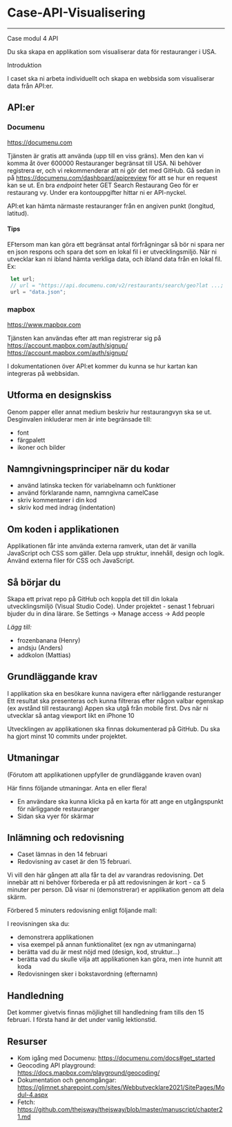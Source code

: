 # Case-API-Visualisering

***

Case modul 4 API

Du ska skapa en applikation som visualiserar data för restauranger i USA.

Introduktion

I caset ska ni arbeta individuellt och skapa en webbsida som visualiserar data från API:er. 

## API:er

### Documenu
https://documenu.com

Tjänsten är gratis att använda (upp till en viss gräns). Men den kan vi komma åt över 600000 Restauranger begränsat till USA. Ni behöver registrera er, och vi rekommenderar att ni gör det med GitHub.
Gå sedan in på https://documenu.com/dashboard/apipreview för att se hur en request kan se ut. En bra *endpoint*  heter GET Search Restaurang Geo för er restaurang vy.
Under era kontouppgifter hittar ni er API-nyckel.

API:et kan hämta närmaste restauranger från en angiven punkt (longitud, latitud).

#### Tips
EFtersom man kan göra ett begränsat antal förfrågningar så bör ni spara ner en json respons och spara det som en lokal fil i er utvecklingsmiljö. När ni utvecklar kan ni ibland hämta verkliga data, och ibland data från en lokal fil. Ex:

```javascript
 let url; 
 // url = "https://api.documenu.com/v2/restaurants/search/geo?lat ...;
 url = "data.json";
```

### mapbox
https://www.mapbox.com

Tjänsten kan användas efter att man registrerar sig på https://account.mapbox.com/auth/signup/
https://account.mapbox.com/auth/signup/

I dokumentationen över API:et kommer du kunna se hur kartan kan integreras på webbsidan.


## Utforma en designskiss
Genom papper eller annat medium beskriv hur restaurangvyn ska se ut. Desginvalen inkluderar men är inte begränsade till:
- font
- färgpalett
- ikoner och bilder

## Namngivningsprinciper när du kodar
- använd latinska tecken för variabelnamn och funktioner
- använd förklarande namn, namngivna camelCase
- skriv kommentarer i din kod
- skriv kod med indrag (indentation)

## Om koden i applikationen 
Applikationen får inte använda externa ramverk, utan det är vanilla JavaScript och CSS som gäller.
Dela upp struktur, innehåll, design och logik. Använd externa filer för CSS och JavaScript.


## Så börjar du
Skapa ett privat repo på GitHub och koppla det till din lokala utvecklingsmiljö (Visual Studio Code). Under projektet - senast 1 februari bjuder du in dina lärare. Se Settings -> Manage access -> Add people

*Lägg till:*

- frozenbanana (Henry)
- andsju (Anders)
- addkolon (Mattias)


## Grundläggande krav
I applikation ska en besökare kunna navigera efter närliggande resturanger 
Ett resultat ska presenteras och kunna filtreras efter någon valbar egenskap (ex avstånd till restaurang)
Appen ska utgå från mobile first. Dvs när ni utvecklar så antag viewport likt en iPhone 10

Utvecklingen av applikationen ska finnas dokumenterad på GitHub. Du ska ha gjort minst 10 commits under projektet.


## Utmaningar
(Förutom att applikationen uppfyller de grundläggande kraven ovan)

Här finns följande utmaningar. Anta en eller flera!

- En användare ska kunna klicka på en karta för att ange en utgångspunkt för närliggande restauranger 
- Sidan ska vyer för skärmar


## Inlämning och redovisning
- Caset lämnas in den 14 februari
- Redovisning av caset är den 15 februari.

Vi vill den här gången att alla får ta del av varandras redovisning. Det innebär att ni behöver förbereda er på att redovisningen är kort - ca 5 minuter per person. Då visar ni (demonstrerar) er applikation genom att dela skärm. 

Förbered 5 minuters redovisning enligt följande mall:

I reovisningen ska du:
- demonstrera applikationen
- visa exempel på annan funktionalitet (ex ngn av utmaningarna)
- berätta vad du är mest nöjd med (design, kod, struktur...)
- berätta vad du skulle vilja att applikationen kan göra, men inte hunnit att koda
- Redovisningen sker i bokstavordning (efternamn)

## Handledning
Det kommer givetvis finnas möjlighet till handledning fram tills den 15 februari. I första hand är det under vanlig lektionstid.

## Resurser
- Kom igång med Documenu: https://documenu.com/docs#get_started
- Geocoding API playground: https://docs.mapbox.com/playground/geocoding/
- Dokumentation och genomgångar: https://glimnet.sharepoint.com/sites/Webbutvecklare2021/SitePages/Modul-4.aspx
- Fetch: https://github.com/thejsway/thejsway/blob/master/manuscript/chapter21.md
